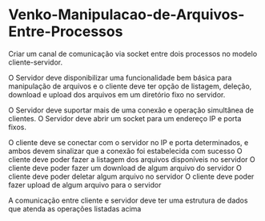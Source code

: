 # Venko-Manipulacao-de-Arquivos-Entre-Processos
Criar um canal de comunicação via socket entre dois processos no modelo cliente-servidor. 

O Servidor deve disponibilizar uma funcionalidade bem básica para manipulação de arquivos e o cliente deve ter opção de listagem, deleção, download e upload dos arquivos em um diretório fixo no servidor.

O Servidor deve suportar mais de uma conexão e operação simultânea de clientes.
O Servidor deve abrir um socket para um endereço IP e porta fixos.

O cliente deve se conectar com o servidor no IP e porta determinados, e ambos devem sinalizar que a conexão foi estabelecida com sucesso
O cliente deve poder fazer a listagem dos arquivos disponíveis no servidor
O cliente deve poder fazer um download de algum arquivo do servidor
O cliente deve poder deletar algum arquivo no servidor
O cliente deve poder fazer upload de algum arquivo para o servidor

A comunicação entre cliente e servidor deve ter uma estrutura de dados que atenda as operações listadas acima
